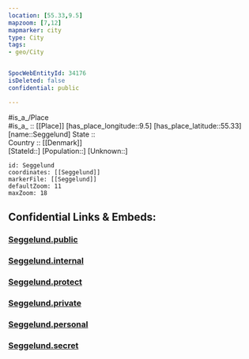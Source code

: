 ```yaml
---
location: [55.33,9.5] 
mapzoom: [7,12] 
mapmarker: city 
type: City
tags:
- geo/City


SpocWebEntityId: 34176
isDeleted: false
confidential: public

---
```

#is_a_/Place  
#is_a_ :: [[Place]] 
[has_place_longitude::9.5] 
[has_place_latitude::55.33] 
[name::Seggelund] 
State ::  
Country :: [[Denmark]]  
[StateId::] 
[Population::] 
[Unknown::] 


```leaflet
id: Seggelund
coordinates: [[Seggelund]] 
markerFile: [[Seggelund]] 
defaultZoom: 11 
maxZoom: 18
```


## Confidential Links & Embeds: 

### [Seggelund.public](/_public/\Earth\Continent\Europe\Europe~North\Denmark\Regions~Denmark\Syddanmark\CitySeggelund.public.md) 

### [Seggelund.internal](/_internal/\Earth\Continent\Europe\Europe~North\Denmark\Regions~Denmark\Syddanmark\CitySeggelund.internal.md) 

### [Seggelund.protect](/_protect/\Earth\Continent\Europe\Europe~North\Denmark\Regions~Denmark\Syddanmark\CitySeggelund.protect.md) 

### [Seggelund.private](/_private/\Earth\Continent\Europe\Europe~North\Denmark\Regions~Denmark\Syddanmark\CitySeggelund.private.md) 

### [Seggelund.personal](/_personal/\Earth\Continent\Europe\Europe~North\Denmark\Regions~Denmark\Syddanmark\CitySeggelund.personal.md) 

### [Seggelund.secret](/_secret/\Earth\Continent\Europe\Europe~North\Denmark\Regions~Denmark\Syddanmark\CitySeggelund.secret.md)

